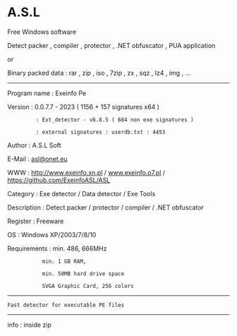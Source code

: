 # A.S.L
Free Windows software


Detect packer , compiler , protector , .NET obfuscator , PUA application

or

Binary packed data : rar , zip , iso , 7zip , zx , sqz , lz4 , img , ...



------------------------------------------------------------------

Program name : Exeinfo Pe

Version      : 0.0.7.7 - 2023  ( 1156 + 157 signatures x64 ) 

             : Ext_detector - v6.8.5 ( 684 non exe signatures )
	     
             : external signatures : userdb.txt : 4453
	     
Author	     : A.S.L Soft

E-Mail       : asl@onet.eu

WWW          : http://www.exeinfo.xn.pl  /   www.exeinfo.o7.pl / https://github.com/ExeinfoASL/ASL

Category     : Exe detector / Data detector / Exe Tools

Description  : Detect packer / protector / compiler / .NET obfuscator

Register     : Freeware

OS           : Windows XP/2003/7/8/10

Requirements : min. 486, 666MHz

               min. 1 GB RAM,
	       
               min. 50MB hard drive space
	       
               SVGA Graphic Card, 256 colors
	       


------------------------------------------------------------------


	Fast detector for executable PE files


------------------------------------------------------------------


  info : inside zip

